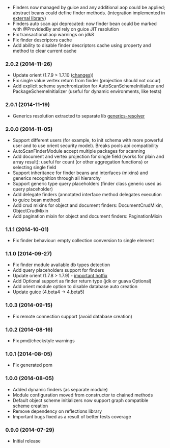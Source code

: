 * Finders now managed by guice and any additional aop could be applied; abstract beans could define finder methods.
(integration implemented in [external library](https://github.com/xvik/guice-ext-annotations))
* Finders auto scan api deprecated: now finder bean could be marked with @ProvidedBy and rely on guice JIT resolution
* Fix transactional aop warnings on jdk8
* Fix finder descriptors cache
* Add ability to disable finder descriptors cache using property and method to clear current cache

### 2.0.2 (2014-11-26)
* Update orient (1.7.9 > 1.7.10 ([changes](https://github.com/orientechnologies/orientdb/issues?q=is%3Aissue+milestone%3A1.7.10+is%3Aclosed)))
* Fix single value vertex return from finder (projection should not occur)
* Add explicit scheme synchronization for AutoScanSchemeInitializer and PackageSchemeInitializer (useful for dynamic environments, like tests)

### 2.0.1 (2014-11-19)
* Generics resolution extracted to separate lib [generics-resolver](https://github.com/xvik/generics-resolver)

### 2.0.0 (2014-11-05)
* Support different users (for example, to init schema with more powerful user and to use orient security model). Breaks pools api compatibility
* AutoScanFinderModule accept multiple packages for scanning
* Add document and vertex projection for single field (works for plain and array result): useful for count (or other aggregation functions) or selecting single field
* Support inheritance for finder beans and interfaces (mixins) and generics recognition through all hierarchy
* Support generic type query placeholders (finder class generic used as query placeholder)
* Add delegate finders (annotated interface method delegates execution to guice bean method)
* Add crud mixins for object and document finders: DocumentCrudMixin, ObjectCrudMixin
* Add pagination mixin for object and document finders: PaginationMixin  

### 1.1.1 (2014-10-01)
* Fix finder behaviour: empty collection conversion to single element

### 1.1.0 (2014-09-27)
* Fix finder module available db types detection
* Add query placeholders support for finders
* Update orient (1.7.8 > 1.7.9) - [important hotfix](https://groups.google.com/forum/#!topic/orient-database/vPF85I5Blts)
* Add Optional support as finder return type (jdk or guava Optional)
* Add orient module option to disable database auto creation
* Update guice (4.beta4 -> 4.beta5)

### 1.0.3 (2014-09-15)

* Fix remote connection support (avoid database creation)

### 1.0.2 (2014-08-16)

* Fix pmd/checkstyle warnings

### 1.0.1 (2014-08-05)

* Fix generated pom

### 1.0.0 (2014-08-05)

* Added dynamic finders (as separate module)
* Module configuration moved from constructor to chained methods
* Default object scheme initializers now support graph compatible scheme creation
* Remove dependency on reflections library 
* Important bugs fixed as a result of better tests coverage

### 0.9.0 (2014-07-29)

* Initial release